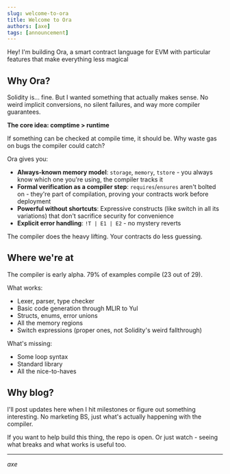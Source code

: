 ```yaml
---
slug: welcome-to-ora
title: Welcome to Ora
authors: [axe]
tags: [announcement]
---
```


Hey! I'm building Ora, a smart contract language for EVM with particular features that make everything less magical

<!-- truncate -->

## Why Ora?

Solidity is... fine. But I wanted something that actually makes sense. No weird implicit conversions, no silent failures, and way more compiler guarantees.

**The core idea: comptime > runtime**

If something can be checked at compile time, it should be. Why waste gas on bugs the compiler could catch?

Ora gives you:
- **Always-known memory model**: `storage`, `memory`, `tstore` - you always know which one you're using, the compiler tracks it
- **Formal verification as a compiler step**: `requires`/`ensures` aren't bolted on - they're part of compilation, proving your contracts work before deployment
- **Powerful without shortcuts**: Expressive constructs (like switch in all its variations) that don't sacrifice security for convenience
- **Explicit error handling**: `!T | E1 | E2` - no mystery reverts

The compiler does the heavy lifting. Your contracts do less guessing.

## Where we're at

The compiler is early alpha. 79% of examples compile (23 out of 29). 

What works:
- Lexer, parser, type checker
- Basic code generation through MLIR to Yul
- Structs, enums, error unions
- All the memory regions
- Switch expressions (proper ones, not Solidity's weird fallthrough)

What's missing:
- Some loop syntax
- Standard library
- All the nice-to-haves

## Why blog?

I'll post updates here when I hit milestones or figure out something interesting. No marketing BS, just what's actually happening with the compiler.

If you want to help build this thing, the repo is open. Or just watch - seeing what breaks and what works is useful too.

---

*axe*

